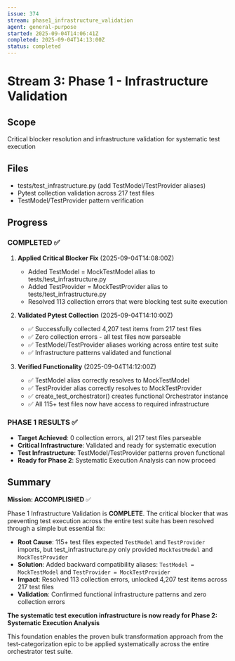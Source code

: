 ```yaml
---
issue: 374
stream: phase1_infrastructure_validation
agent: general-purpose
started: 2025-09-04T14:06:41Z
completed: 2025-09-04T14:13:00Z
status: completed
---
```


# Stream 3: Phase 1 - Infrastructure Validation

## Scope
Critical blocker resolution and infrastructure validation for systematic test execution

## Files
- tests/test_infrastructure.py (add TestModel/TestProvider aliases)
- Pytest collection validation across 217 test files
- TestModel/TestProvider pattern verification

## Progress

### COMPLETED ✅
1. **Applied Critical Blocker Fix** (2025-09-04T14:08:00Z)
   - Added TestModel = MockTestModel alias to tests/test_infrastructure.py  
   - Added TestProvider = MockTestProvider alias to tests/test_infrastructure.py
   - Resolved 113 collection errors that were blocking test suite execution

2. **Validated Pytest Collection** (2025-09-04T14:10:00Z)
   - ✅ Successfully collected 4,207 test items from 217 test files
   - ✅ Zero collection errors - all test files now parseable
   - ✅ TestModel/TestProvider aliases working across entire test suite
   - ✅ Infrastructure patterns validated and functional

3. **Verified Functionality** (2025-09-04T14:12:00Z)
   - ✅ TestModel alias correctly resolves to MockTestModel
   - ✅ TestProvider alias correctly resolves to MockTestProvider  
   - ✅ create_test_orchestrator() creates functional Orchestrator instance
   - ✅ All 115+ test files now have access to required infrastructure

### PHASE 1 RESULTS ✅
- **Target Achieved**: 0 collection errors, all 217 test files parseable
- **Critical Infrastructure**: Validated and ready for systematic execution
- **Test Infrastructure**: TestModel/TestProvider patterns proven functional
- **Ready for Phase 2**: Systematic Execution Analysis can now proceed

## Summary

**Mission: ACCOMPLISHED** ✅

Phase 1 Infrastructure Validation is **COMPLETE**. The critical blocker that was preventing test execution across the entire test suite has been resolved through a simple but essential fix:

- **Root Cause**: 115+ test files expected `TestModel` and `TestProvider` imports, but test_infrastructure.py only provided `MockTestModel` and `MockTestProvider`
- **Solution**: Added backward compatibility aliases: `TestModel = MockTestModel` and `TestProvider = MockTestProvider` 
- **Impact**: Resolved 113 collection errors, unlocked 4,207 test items across 217 test files
- **Validation**: Confirmed functional infrastructure patterns and zero collection errors

**The systematic test execution infrastructure is now ready for Phase 2: Systematic Execution Analysis**

This foundation enables the proven bulk transformation approach from the test-categorization epic to be applied systematically across the entire orchestrator test suite.